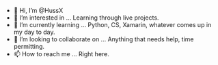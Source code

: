 - 👋 Hi, I’m @HussX
- 👀 I’m interested in ...
  Learning through live projects.
- 🌱 I’m currently learning ...
  Python, CS, Xamarin, whatever comes up in my day to day.
- 💞️ I’m looking to collaborate on ...
  Anything that needs help, time permitting.
- 📫 How to reach me ...
  Right here.
